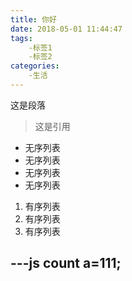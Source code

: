 ```yaml
---
title: 你好
date: 2018-05-01 11:44:47
tags:
    -标签1
    -标签2
categories:
    -生活
---
```

<!-- 配置YAML语法 -->

这是段落

> 这是引用

- 无序列表
- 无序列表
- 无序列表
- 无序列表

1. 有序列表
2. 有序列表
3. 有序列表

---js
count a=111;
---
